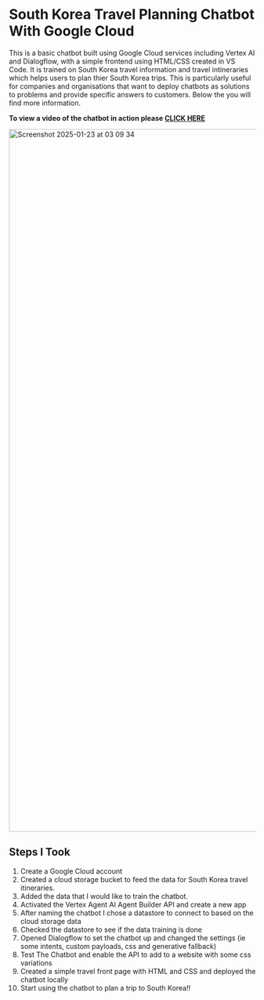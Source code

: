 # South Korea Travel Planning Chatbot With Google Cloud

This is a basic chatbot built using Google Cloud services including Vertex AI and Dialogflow, with a simple frontend using HTML/CSS created in VS Code. It is trained on South Korea travel information and travel intineraries which helps users to plan thier South Korea trips. This is particularly useful for companies and organisations that want to deploy chatbots as solutions to problems and provide specific answers to customers. Below the you will find more information. 

**To view a video of the chatbot in action please <a href="https://medium.com/@sarahtech/south-korea-travel-planning-chatbot-with-google-cloud-ab995e0a8c3c">CLICK HERE</a>**


<img width="1432" alt="Screenshot 2025-01-23 at 03 09 34" src="https://github.com/user-attachments/assets/bb51cea3-d597-453d-8772-53e2b6ce2bbe" />



## Steps I Took
1. Create a Google Cloud account
3. Created a cloud storage bucket to feed the data for South Korea travel itineraries.
4. Added the data that I would like to train the chatbot. 
5. Activated the Vertex Agent AI Agent Builder API and create a new app
6. After naming the chatbot I chose a datastore to connect to based on the cloud storage data
7. Checked the datastore to see if the data training is done 
8. Opened Dialogflow to set the chatbot up and changed the settings (ie some intents, custom payloads, css and generative fallback)
9. Test The Chatbot and enable the API to add to a website with some css variations
10. Created a simple travel front page with HTML and CSS and deployed the chatbot locally
11. Start using the chatbot to plan a trip to South Korea!!
